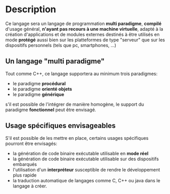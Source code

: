 <a  id="top" ></a>
# Description

Ce langage sera un langage de programmation **multi paradigme**,
**compilé** d'usage général, **n'ayant pas recours à une machine virtuelle**,
adapté à la création d'applications et de modules externes destinés à
être utilisés en mode **protégé** aussi bien sur les platteformes de
type "serveur" que sur les dispositifs personnels
(tels que pc, smartphones, ...)


<a id="paradigms" ></a>
## Un langage "multi paradigme"

Tout comme C++, ce langage supportera au minimum trois paradigmes:

- le paradigme **procédural**
- le paradigme **orienté objets**
- le paradigme **générique**

s'il est possible de l'intégrer de manière homogène, le support du paradigme
**fonctionnel** peut être envisagé.

<a id="specifics" ></a>
## Usage spécifiques envisageables

S'il est possible de les mettre en place, certains usages spécifiques pourront
être envisagés:

- la génération de code binaire exécutable utilisable en **mode réel**
- la génération de code binaire exécutable utilisable sur des dispositifs embarqués
- l'utilisation d'un **interpréteur** susceptible de rendre le développement
  plus rapide
- la traduction automatique de langages comme C, C++ ou java dans le langage
  à  créer.
